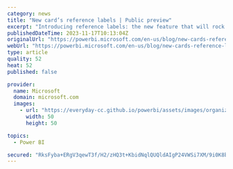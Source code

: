 ```yaml
---
category: news
title: "New card’s reference labels | Public preview"
excerpt: "Introducing reference labels: the new feature that will rock your new cards! Now you can add custom labels to your new cards that show amazing information and comparisons. "
publishedDateTime: 2023-11-17T10:13:04Z
originalUrl: "https://powerbi.microsoft.com/en-us/blog/new-cards-reference-labels-public-preview/"
webUrl: "https://powerbi.microsoft.com/en-us/blog/new-cards-reference-labels-public-preview/"
type: article
quality: 52
heat: 52
published: false

provider:
  name: Microsoft
  domain: microsoft.com
  images:
    - url: "https://everyday-cc.github.io/powerbi/assets/images/organizations/microsoft.com-50x50.jpg"
      width: 50
      height: 50

topics:
  - Power BI

secured: "RksFyba+ERgV3qewT3f/H2/zHQ3t+KbidNqlQUQldAIgP24VWSi7XM/9i0K8bMliXmZ0wAReFWLnzJP3abkZsxxK5IFYHMaOXb8j2hVZVGmWecGX39BTa26d3eEY2SMF+0+wiL2A/XulewKWcgAhe/96PsKpbVtdzzxjaVZV77orLsXW7n4z0N/ZyVrpQ0T2A1ZDI03oOwIL0s6I6Ok1RU3VILtgzQf/4i7710KZhEDZ5o94t5uye0BmCTJBMRrf5v2fGpsiwChlVbP6GEc+24qVNqGSIqYXK9bx7ZIjxcCkKWkoErSxkJZPTTNSP87NZFdX55FDeWK3MYyxnejYx3cHrTZbRCvJjjS0yK6oYks=;4zgZgZsDED0iA1w0BgbePw=="
---
```


